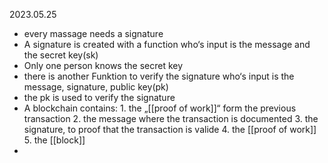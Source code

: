 2023.05.25


- every massage needs a signature 
- A signature is created with a function who‘s input is the message and the secret key(sk)
- Only one person knows the secret key
- there is another Funktion to verify the signature who‘s input is the message, signature, public key(pk)
- the pk is used to verify the signature 
- A blockchain contains:
		1. the „[[proof of work]]“ form the previous transaction
		2. the message where the transaction is documented
		3. the signature, to proof that the transaction is valide 
		4. the [[proof of work]]
		5. the [[block]]
- 